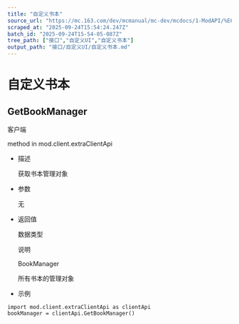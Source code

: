 ```yaml
---
title: "自定义书本"
source_url: "https://mc.163.com/dev/mcmanual/mc-dev/mcdocs/1-ModAPI/%E6%8E%A5%E5%8F%A3/%E8%87%AA%E5%AE%9A%E4%B9%89UI/%E8%87%AA%E5%AE%9A%E4%B9%89%E4%B9%A6%E6%9C%AC.html"
scraped_at: "2025-09-24T15:54:24.247Z"
batch_id: "2025-09-24T15-54-05-087Z"
tree_path: ["接口","自定义UI","自定义书本"]
output_path: "接口/自定义UI/自定义书本.md"
---
```


#  自定义书本

##  GetBookManager

客户端

method in mod.client.extraClientApi

*   描述
    
    获取书本管理对象
    
*   参数
    
    无
    
*   返回值
    
    数据类型
    
    说明
    
    BookManager
    
    所有书本的管理对象
    
*   示例
    

```
import mod.client.extraClientApi as clientApi
bookManager = clientApi.GetBookManager()

```